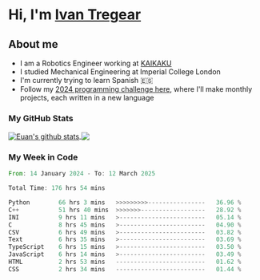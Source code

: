 # Hi, I'm [Ivan Tregear](https://www.linkedin.com/in/ivantregear/)

## About me

* I am a Robotics Engineer working at [KAIKAKU](https://github.com/KAIKAKU-AI)
* I studied Mechanical Engineering at Imperial College London
* I'm currently trying to learn Spanish :es:
* Follow my [2024 programming challenge here](https://github.com/ITregear?tab=repositories), where I'll make monthly projects, each written in a new language


### My GitHub Stats

<a href="#my-github-stats">
  <img align="center" src="https://github-readme-stats.vercel.app/api?username=itregear&count_private=true&show_icons=true&include_all_commits=true&theme=material-palenight" alt="Euan's github stats" />
</a>

<a href="#my-github-stats">
  <img align="center" src="https://github-readme-stats.vercel.app/api/top-langs/?username=itregear&layout=compact&theme=material-palenight" />
</a>

### My Week in Code
<!--START_SECTION:waka-->

```rust
From: 14 January 2024 - To: 12 March 2025

Total Time: 176 hrs 54 mins

Python        66 hrs 3 mins   >>>>>>>>>----------------   36.96 %
C++           51 hrs 40 mins  >>>>>>>------------------   28.92 %
INI           9 hrs 11 mins   >------------------------   05.14 %
C             8 hrs 45 mins   >------------------------   04.90 %
CSV           6 hrs 49 mins   >------------------------   03.82 %
Text          6 hrs 35 mins   >------------------------   03.69 %
TypeScript    6 hrs 15 mins   >------------------------   03.50 %
JavaScript    6 hrs 14 mins   >------------------------   03.49 %
HTML          2 hrs 53 mins   -------------------------   01.62 %
CSS           2 hrs 34 mins   -------------------------   01.44 %
```

<!--END_SECTION:waka-->
